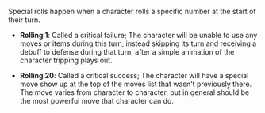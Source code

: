 Special rolls happen when a character rolls a specific number at the start of their turn.

* **Rolling 1**: Called a critical failure;
   The character will be unable to use any moves or items during this turn, instead skipping its turn and receiving a debuff to defense during that turn, after a simple animation of the character tripping plays out.

* **Rolling 20**: Called a critical success;
  The character will have a special move show up at the top of the moves list that wasn't previously there. The move varies from character to character, but in general should be the most powerful move that character can do.
  
